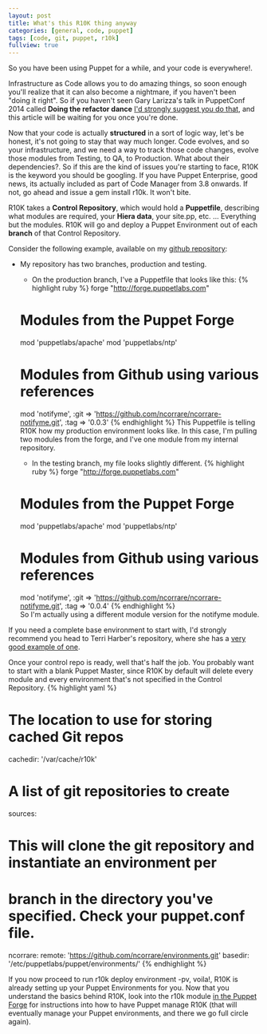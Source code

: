```yaml
---
layout: post
title: What's this R10K thing anyway
categories: [general, code, puppet]
tags: [code, git, puppet, r10k]
fullview: true
---
```

So you have been using Puppet for a while, and your code is everywhere!.

Infrastructure as Code allows you to do amazing things, so soon enough you'll realize that it can also become a nightmare, if you haven't been "doing it right". So if you haven't seen Gary Larizza's talk in PuppetConf 2014 called **Doing the refactor dance** [I'd strongly suggest you do that](https://www.youtube.com/watch?v=v9LB-NX4_KQ), and this article will be waiting for you once you're done.

Now that your code is actually **structured** in a sort of logic way, let's be honest, it's not going to stay that way much longer. Code evolves, and so your infrastructure, and we need a way to track those code changes, evolve those modules from Testing, to QA, to Production. What about their dependencies?.
So if this are the kind of issues you're starting to face, R10K is the keyword you should be googling. If you have Puppet Enterprise, good news, its actually included as part of Code Manager from 3.8 onwards. If not, go ahead and issue a gem install r10k. It won't bite.

R10K takes a **Control Repository**, which would hold a **Puppetfile**, describing what modules are required, your **Hiera data**, your site.pp, etc. ... Everything but the modules. R10K will go and deploy a Puppet Environment out of each **branch** of that Control Repository.

Consider the following example, available on my [github repository](https://github.com/ncorrare/environments):


- My repository has two branches, production and testing.
  
  
  - On the production branch, I've a Puppetfile that looks like this:
  {% highlight ruby %}
  forge "http://forge.puppetlabs.com"

  # Modules from the Puppet Forge
  mod 'puppetlabs/apache'
  mod 'puppetlabs/ntp'

  # Modules from Github using various references
  mod 'notifyme',
    :git => 'https://github.com/ncorrare/ncorrare-notifyme.git',
    :tag => '0.0.3'
  {% endhighlight %}
  This Puppetfile is telling R10K how my production environment looks like. In this case, I'm pulling two modules from the forge, and I've one module from my internal repository.
  
  
  - In the testing branch, my file looks slightly different.
  {% highlight ruby %}
  forge "http://forge.puppetlabs.com"

  # Modules from the Puppet Forge
  mod 'puppetlabs/apache'
  mod 'puppetlabs/ntp'

  # Modules from Github using various references
  mod 'notifyme',
    :git => 'https://github.com/ncorrare/ncorrare-notifyme.git',
    :tag => '0.0.4'
  {% endhighlight %}  
  So I'm actually using a different module version for the notifyme module.

If you need a complete base environment to start with, I'd strongly recommend you head to Terri Harber's repository, where she has a [very good example of one](https://github.com/terrimonster/puppet-control).

Once your control repo is ready, well that's half the job. You probably want to start with a blank Puppet Master, since R10K by default will delete every module and every environment that's not specified in the Control Repository.
{% highlight yaml %}
# The location to use for storing cached Git repos
cachedir: '/var/cache/r10k'

# A list of git repositories to create
sources:
  # This will clone the git repository and instantiate an environment per
  # branch in the directory you've specified. Check your puppet.conf file.
  ncorrare:
    remote: 'https://github.com/ncorrare/environments.git'
    basedir: '/etc/puppetlabs/puppet/environments/'
{% endhighlight %}

If you now proceed to run r10k deploy environment -pv, voila!, R10K is already setting up your Puppet Environments for you.
Now that you understand the basics behind R10K, look into the r10k module [in the Puppet Forge](https://forge.puppetlabs.com/zack/r10k) for instructions into how to have Puppet manage R10K (that will eventually manage your Puppet environments, and there we go full circle again).
